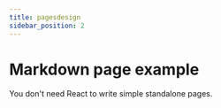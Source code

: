 ```yaml
---
title: pagesdesign
sidebar_position: 2
---
```


# Markdown page example

You don't need React to write simple standalone pages.
